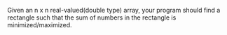 Given an n x n real-valued(double type) array,
your program should find a rectangle such that the sum of numbers in the rectangle is minimized/maximized.
